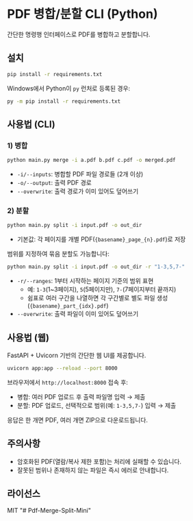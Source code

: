 # PDF 병합/분할 CLI (Python)

간단한 명령행 인터페이스로 PDF를 병합하고 분할합니다.

## 설치

```bash
pip install -r requirements.txt
```

Windows에서 Python이 `py` 런처로 등록된 경우:

```bash
py -m pip install -r requirements.txt
```

## 사용법 (CLI)

### 1) 병합

```bash
python main.py merge -i a.pdf b.pdf c.pdf -o merged.pdf
```

- `-i/--inputs`: 병합할 PDF 파일 경로들 (2개 이상)
- `-o/--output`: 출력 PDF 경로
- `--overwrite`: 출력 경로가 이미 있어도 덮어쓰기

### 2) 분할

```bash
python main.py split -i input.pdf -o out_dir
```

- 기본값: 각 페이지를 개별 PDF(`{basename}_page_{n}.pdf`)로 저장

범위를 지정하여 묶음 분할도 가능합니다:

```bash
python main.py split -i input.pdf -o out_dir -r "1-3,5,7-"
```

- `-r/--ranges`: 1부터 시작하는 페이지 기준의 범위 표현
  - 예: `1-3`(1~3페이지), `5`(5페이지만), `7-`(7페이지부터 끝까지)
  - 쉼표로 여러 구간을 나열하면 각 구간별로 별도 파일 생성 (`{basename}_part_{idx}.pdf`)
- `--overwrite`: 출력 파일이 이미 있어도 덮어쓰기

## 사용법 (웹)

FastAPI + Uvicorn 기반의 간단한 웹 UI를 제공합니다.

```bash
uvicorn app:app --reload --port 8000
```

브라우저에서 `http://localhost:8000` 접속 후:

- 병합: 여러 PDF 업로드 후 출력 파일명 입력 → 제출
- 분할: PDF 업로드, 선택적으로 범위(예: `1-3,5,7-`) 입력 → 제출

응답은 한 개면 PDF, 여러 개면 ZIP으로 다운로드됩니다.

## 주의사항

- 암호화된 PDF(열람/복사 제한 포함)는 처리에 실패할 수 있습니다.
- 잘못된 범위나 존재하지 않는 파일은 즉시 에러로 안내합니다.

## 라이선스

MIT
"# Pdf-Merge-Split-Mini" 
